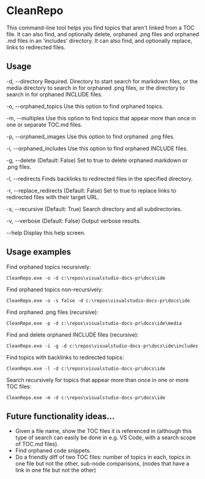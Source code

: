 # CleanRepo

This command-line tool helps you find topics that aren't linked from a TOC file. It can also find, and optionally delete, orphaned .png files and orphaned .md files in an 'includes' directory. It can also find, and optionally replace, links to redirected files.

## Usage

  -d, --directory            Required. Directory to start search for markdown files, or the media directory to search in for orphaned
                             .png files, or the directory to search in for orphaned INCLUDE files.

  -o, --orphaned_topics      Use this option to find orphaned topics.

  -m, --multiples            Use this option to find topics that appear more than once in one or separate TOC.md files.

  -p, --orphaned_images      Use this option to find orphaned .png files.

  -i, --orphaned_includes    Use this option to find orphaned INCLUDE files.

  -g, --delete               (Default: False) Set to true to delete orphaned markdown or .png files.

  -l, --redirects            Finds backlinks to redirected files in the specified directory.

  -r, --replace_redirects    (Default: False) Set to true to replace links to redirected files with their target URL.

  -s, --recursive            (Default: True) Search directory and all subdirectories.

  -v, --verbose              (Default: False) Output verbose results.

  --help                     Display this help screen.

## Usage examples

Find orphaned topics recursively:

```
CleanRepo.exe -o -d c:\repos\visualstudio-docs-pr\docs\ide
```

Find orphaned topics non-recursively:

```
CleanRepo.exe -o -s false -d c:\repos\visualstudio-docs-pr\docs\ide
```

Find orphaned .png files (recursive):

```
CleanRepo.exe -p -d c:\repos\visualstudio-docs-pr\docs\ide\media
```

Find and delete orphaned INCLUDE files (recursive):

```
CleanRepo.exe -i -g -d c:\repos\visualstudio-docs-pr\docs\ide\includes
```

Find topics with backlinks to redirected topics:

```
CleanRepo.exe -l -d c:\repos\visualstudio-docs-pr\docs\ide
```

Search recursively for topics that appear more than once in one or more TOC files:

```
CleanRepo.exe -m -d c:\repos\visualstudio-docs-pr\docs\ide
```

## Future functionality ideas...

- Given a file name, show the TOC files it is referenced in (although this type of search can easily be done in e.g. VS Code,
  with a search scope of TOC.md files).
- Find orphaned code snippets.
- Do a friendly diff of two TOC files: number of topics in each, topics in one file but not the other,
  sub-node comparisons, (nodes that have a link in one file but not the other)
